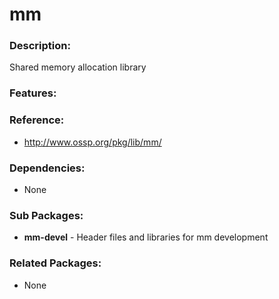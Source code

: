 # mm

### Description:
Shared memory allocation library

### Features:


### Reference:
* http://www.ossp.org/pkg/lib/mm/

### Dependencies:
* None

### Sub Packages:
* **mm-devel** - Header files and libraries for mm development

### Related Packages:
* None